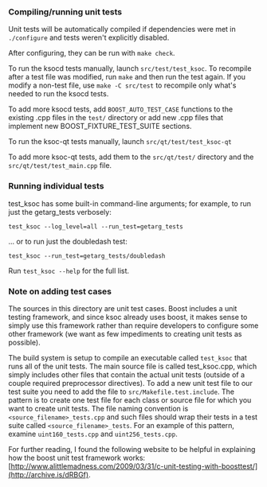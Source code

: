 ### Compiling/running unit tests

Unit tests will be automatically compiled if dependencies were met in `./configure`
and tests weren't explicitly disabled.

After configuring, they can be run with `make check`.

To run the ksocd tests manually, launch `src/test/test_ksoc`. To recompile
after a test file was modified, run `make` and then run the test again. If you
modify a non-test file, use `make -C src/test` to recompile only what's needed
to run the ksocd tests.

To add more ksocd tests, add `BOOST_AUTO_TEST_CASE` functions to the existing
.cpp files in the `test/` directory or add new .cpp files that
implement new BOOST_FIXTURE_TEST_SUITE sections.

To run the ksoc-qt tests manually, launch `src/qt/test/test_ksoc-qt`

To add more ksoc-qt tests, add them to the `src/qt/test/` directory and
the `src/qt/test/test_main.cpp` file.

### Running individual tests

test_ksoc has some built-in command-line arguments; for
example, to run just the getarg_tests verbosely:

    test_ksoc --log_level=all --run_test=getarg_tests

... or to run just the doubledash test:

    test_ksoc --run_test=getarg_tests/doubledash

Run `test_ksoc --help` for the full list.

### Note on adding test cases

The sources in this directory are unit test cases.  Boost includes a
unit testing framework, and since ksoc already uses boost, it makes
sense to simply use this framework rather than require developers to
configure some other framework (we want as few impediments to creating
unit tests as possible).

The build system is setup to compile an executable called `test_ksoc`
that runs all of the unit tests.  The main source file is called
test_ksoc.cpp, which simply includes other files that contain the
actual unit tests (outside of a couple required preprocessor
directives). To add a new unit test file to our test suite you need
to add the file to `src/Makefile.test.include`. The pattern is to
create one test file for each class or source file for which you want
to create unit tests.  The file naming convention is
`<source_filename>_tests.cpp` and such files should wrap their tests
in a test suite called `<source_filename>_tests`.  For an example of
this pattern, examine `uint160_tests.cpp` and `uint256_tests.cpp`.

For further reading, I found the following website to be helpful in
explaining how the boost unit test framework works:
[http://www.alittlemadness.com/2009/03/31/c-unit-testing-with-boosttest/](http://archive.is/dRBGf).
